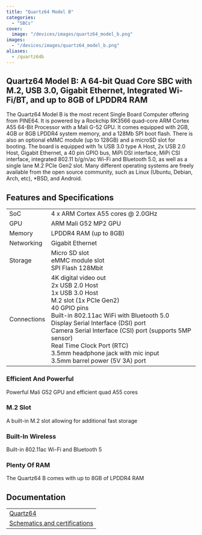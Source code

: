 ```yaml
---
title: "Quartz64 Model B"
categories: 
  - "SBCs"
cover: 
  image: "/devices/images/quartz64_model_b.png"
images:
  - "/devices/images/quartz64_model_b.png"
aliases:
  - /quartz64b
---
```


## Quartz64 Model B: A 64-bit Quad Core SBC with M.2, USB 3.0, Gigabit Ethernet, Integrated Wi-Fi/BT, and up to 8GB of LPDDR4 RAM

The Quartz64 Model B is the most recent Single Board Computer offering from PINE64. It is powered by a Rockchip RK3566 quad-core ARM Cortex A55 64-Bit Processor with a Mali G-52 GPU. It comes equipped with 2GB, 4GB or 8GB LPDDR4 system memory, and a 128Mb SPI boot flash. There is also an optional eMMC module (up to 128GB) and a microSD slot for booting. The board is equipped with 1x USB 3.0 type A Host, 2x USB 2.0 Host, Gigabit Ethernet, a 40 pin GPIO bus, MiPi DSI interface, MiPi CSI interface, integrated 802.11 b/g/n/ac Wi-Fi and Bluetooth 5.0, as well as a single lane M.2 PCIe Gen2 slot. Many different operating systems are freely available from the open source community, such as Linux (Ubuntu, Debian, Arch, etc), *BSD, and Android.

## Features and Specifications

|     |     |
| --- | --- |
| SoC | 4 x ARM Cortex A55 cores @ 2.0GHz |
| GPU | ARM Mali G52 MP2 GPU |
| Memory | LPDDR4 RAM (up to 8GB) |
| Networking | Gigabit Ethernet |
| Storage | Micro SD slot <br> eMMC module slot <br> SPI Flash 128Mbit |
| Connections | 4K digital video out <br> 2x USB 2.0 Host <br> 1x USB 3.0 Host <br> M.2 slot (1x PCIe Gen2) <br> 40 GPIO pins <br> Built-in 802.11ac WiFi with Bluetooth 5.0 <br> Display Serial Interface (DSI) port <br> Camera Serial Interface (CSI) port (supports 5MP sensor) <br> Real Time Clock Port (RTC) <br> 3.5mm headphone jack with mic input <br> 3.5mm barrel power (5V 3A) port |

### Efficient And Powerful
Powerful Mali G52 GPU and efficient quad A55 cores

### M.2 Slot
A built-in M.2 slot allowing for additional fast storage

### Built-In Wireless
Built-in 802.11ac Wi-Fi and Bluetooth 5

### Plenty Of RAM
The Quartz64 B comes with up to 8GB of LPDDR4 RAM

## Documentation

|     |
| --- |
| [Quartz64](/documentation/Quartz64/) |
| [Schematics and certifications](/documentation/Quartz64/Further_information/Schematics_and_certifications/) |
